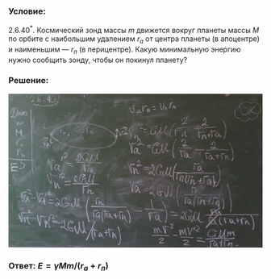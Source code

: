 ###  Условие:

$2.6.40^*.$ Космический зонд массы $m$ движется вокруг планеты массы $M$ по орбите с наибольшим удалением $r_а$ от центра планеты (в апоцентре) и наименьшим — $r_п$ (в перицентре). Какую минимальную энергию нужно сообщить зонду, чтобы он покинул планету?

###  Решение:

![|640x387, 67%](../../img/2.6.40/sol.jpg)

###  Ответ: $E = \gamma Mm/(r_а + r_п)$